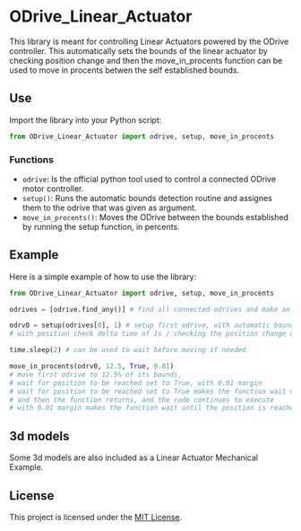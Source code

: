 # ODrive_Linear_Actuator
This library is meant for controlling Linear Actuators powered by the ODrive controller. This automatically sets the bounds of the linear actuator by checking position change and then the move_in_procents function can be used to move in procents betwen the self established bounds.

## Use

Import the library into your Python script:

```python
from ODrive_Linear_Actuator import odrive, setup, move_in_procents
```

### Functions

- `odrive`: Is the official python tool used to control a connected ODrive motor controller.
- `setup()`: Runs the automatic bounds detection routine and assignes them to the odrive that was given as argument.
- `move_in_procents()`: Moves the ODrive between the bounds established by running the setup function, in percents.

## Example

Here is a simple example of how to use the library:

```python
from ODrive_Linear_Actuator import odrive, setup, move_in_procents

odrives = [odrive.find_any()] # find all connected odrives and make an array of odrives

odrv0 = setup(odrives[0], 1) # setup first odrive, with automatic bounds detection and position control
# with position check delta time of 1s / checking the position change over the period of 1s

time.sleep(2) # can be used to wait before moving if needed

move_in_procents(odrv0, 12.5, True, 0.01)
# move first odrive to 12.5% of its bounds,
# wait for position to be reached set to True, with 0.01 margin
# wait for position to be reached set to True makes the function wait until the position is reached,
# and then the function returns, and the code continues to execute
# with 0.01 margin makes the function wait until the position is reached with 0.01 margin
```

## 3d models
Some 3d models are also included as a Linear Actuator Mechanical Example.

## License
This project is licensed under the [MIT License](link-to-license).

